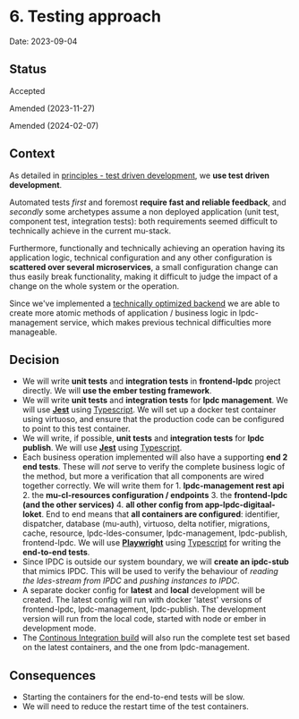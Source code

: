 # 6. Testing approach

Date: 2023-09-04

## Status

Accepted

Amended (2023-11-27)

Amended (2024-02-07)

## Context

As detailed in [principles - test driven development](../principles.md#test-driven-development), we **use test driven development**.

Automated tests _first_ and foremost **require fast and reliable feedback**, and _secondly_ some archetypes assume a non deployed application (unit test, component test, integration tests): both requirements seemed difficult to technically achieve in the current mu-stack. 

Furthermore, functionally and technically achieving an operation having its application logic, technical configuration and any other configuration is **scattered over several microservices**, a small configuration change can thus easily break functionality, making it difficult to judge the impact of a change on the whole system or the operation.

Since we've implemented a [technically optimized backend](0009-technically-optimize-backend.md) we are able to create more atomic methods of application / business logic in lpdc-management service, which makes previous technical difficulties more manageable.

## Decision

- We will write **unit tests** and **integration tests** in **frontend-lpdc** project directly. We will **use the ember testing framework**. 
- We will write **unit tests** and **integration tests** for **lpdc management**. We will use [**Jest**](https://jestjs.io/) using [Typescript](https://www.typescriptlang.org/). We will set up a docker test container using virtuoso, and ensure that the production code can be configured to point to this test container.
- We will write, if possible, **unit tests** and **integration tests** for **lpdc publish**. We will use [**Jest**](https://jestjs.io/) using [Typescript](https://www.typescriptlang.org/).
- Each business operation implemented will also have a supporting **end 2 end tests**. These will _not_ serve to verify the complete business logic of the method, but more a verification that all components are wired together correctly. We will write them for 1. **lpdc-management rest api** 2. the **mu-cl-resources configuration / endpoints** 3. the **frontend-lpdc (and the other services)** 4. **all other config from app-lpdc-digitaal-loket**. End to end means that **all containers are configured**: identifier, dispatcher, database (mu-auth), virtuoso, delta notifier, migrations, cache, resource, lpdc-ldes-consumer, lpdc-management, lpdc-publish, frontend-lpdc. We will use [**Playwright**](https://playwright.dev/) using [Typescript](https://www.typescriptlang.org/) for writing the **end-to-end tests**.
- Since IPDC is outside our system boundary, we will **create an ipdc-stub** that mimics IPDC. This will be used to verify the behaviour of _reading the ldes-stream from IPDC_ and _pushing instances to IPDC_.
- A separate docker config for **latest** and **local** development will be created. The latest config will run with docker 'latest' versions of frontend-lpdc, lpdc-management, lpdc-publish. The development version will run from the local code, started with node or ember in development mode.
- The [Continous Integration build](../deployment.md#continuous-integration) will also run the complete test set based on the latest containers, and the one from lpdc-management.

## Consequences

- Starting the containers for the end-to-end tests will be slow. 
- We will need to reduce the restart time of the test containers.
